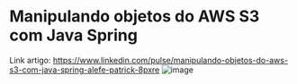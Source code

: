 
# Manipulando objetos do AWS S3 com Java Spring
Link artigo: https://www.linkedin.com/pulse/manipulando-objetos-do-aws-s3-com-java-spring-alefe-patrick-8pxre
![image](https://github.com/user-attachments/assets/9fba376a-703c-4b30-a364-82dac5c6baaf)
